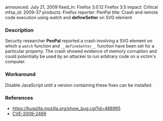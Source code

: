 announced: July 21, 2009
fixed_in: Firefox 3.0.12
          Firefox 3.5
impact: Critical
mfsa_id: 2009-37
products: Firefox
reporter: PenPal
title: Crash and remote code execution using watch and __defineSetter__ on SVG element

<h3>Description</h3>

<p>Security researcher <strong>PenPal</strong> reported a crash
involving a SVG element on which a <code>watch</code> function
and <code>__defineSetter__</code> function have been set for a
particular property.  The crash showed evidence of memory corruption
and could potentially be used by an attacker to run arbitrary code on
a victim's computer.</p>

<h3>Workaround</h3>

<p>Disable JavaScript until a version containing these fixes can be
installed.</p>

<h3>References</h3>

<ul>
  <li><a href="https://bugzilla.mozilla.org/show_bug.cgi?id=488995">https://bugzilla.mozilla.org/show_bug.cgi?id=488995</a></li>
  <li><a class="ex-ref" href="http://cve.mitre.org/cgi-bin/cvename.cgi?name=CVE-2009-2469">CVE-2009-2469</a></li>
</ul>



